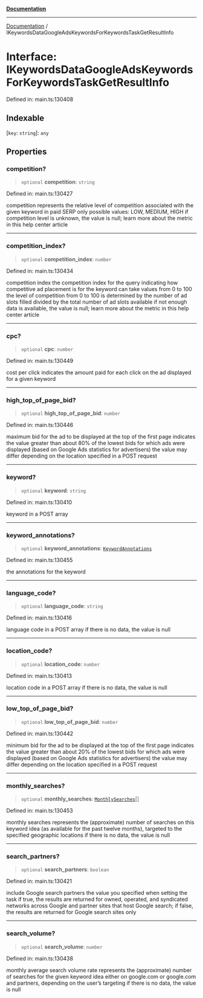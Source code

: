 [**Documentation**](../README.md)

***

[Documentation](../README.md) / IKeywordsDataGoogleAdsKeywordsForKeywordsTaskGetResultInfo

# Interface: IKeywordsDataGoogleAdsKeywordsForKeywordsTaskGetResultInfo

Defined in: main.ts:130408

## Indexable

\[`key`: `string`\]: `any`

## Properties

### competition?

> `optional` **competition**: `string`

Defined in: main.ts:130427

competition
represents the relative level of competition associated with the given keyword in paid SERP only
possible values: LOW, MEDIUM, HIGH
if competition level is unknown, the value is null;
learn more about the metric in this help center article

***

### competition\_index?

> `optional` **competition\_index**: `number`

Defined in: main.ts:130434

competition index
the competition index for the query indicating how competitive ad placement is for the keyword
can take values from 0 to 100
the level of competition from 0 to 100 is determined by the number of ad slots filled divided by the total number of ad slots available
if not enough data is available, the value is null;
learn more about the metric in this help center article

***

### cpc?

> `optional` **cpc**: `number`

Defined in: main.ts:130449

cost per click
indicates the amount paid for each click on the ad displayed for a given keyword

***

### high\_top\_of\_page\_bid?

> `optional` **high\_top\_of\_page\_bid**: `number`

Defined in: main.ts:130446

maximum bid for the ad to be displayed at the top of the first page
indicates the value greater than about 80% of the lowest bids for which ads were displayed (based on Google Ads statistics for advertisers)
the value may differ depending on the location specified in a POST request

***

### keyword?

> `optional` **keyword**: `string`

Defined in: main.ts:130410

keyword in a POST array

***

### keyword\_annotations?

> `optional` **keyword\_annotations**: [`KeywordAnnotations`](../classes/KeywordAnnotations.md)

Defined in: main.ts:130455

the annotations for the keyword

***

### language\_code?

> `optional` **language\_code**: `string`

Defined in: main.ts:130416

language code in a POST array
if there is no data, the value is null

***

### location\_code?

> `optional` **location\_code**: `number`

Defined in: main.ts:130413

location code in a POST array
if there is no data, the value is null

***

### low\_top\_of\_page\_bid?

> `optional` **low\_top\_of\_page\_bid**: `number`

Defined in: main.ts:130442

minimum bid for the ad to be displayed at the top of the first page
indicates the value greater than about 20% of the lowest bids for which ads were displayed (based on Google Ads statistics for advertisers)
the value may differ depending on the location specified in a POST request

***

### monthly\_searches?

> `optional` **monthly\_searches**: [`MonthlySearches`](../classes/MonthlySearches.md)[]

Defined in: main.ts:130453

monthly searches
represents the (approximate) number of searches on this keyword idea (as available for the past twelve months), targeted to the specified geographic locations
if there is no data, the value is null

***

### search\_partners?

> `optional` **search\_partners**: `boolean`

Defined in: main.ts:130421

include Google search partners
the value you specified when setting the task
if true, the results are returned for owned, operated, and syndicated networks across Google and partner sites that host Google search;
if false, the results are returned for Google search sites only

***

### search\_volume?

> `optional` **search\_volume**: `number`

Defined in: main.ts:130438

monthly average search volume rate
represents the (approximate) number of searches for the given keyword idea either on google.com or google.com and partners, depending on the user’s targeting
if there is no data, the value is null
